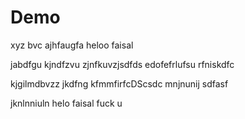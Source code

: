 # Demo


xyz
bvc
ajhfaugfa
heloo faisal 

jabdfgu
kjndfzvu
zjnfkuvzjsdfds
edofefrlufsu
rfniskdfc

kjgilmdbvzz
jkdfng
kfmmfirfcDScsdc
mnjnunij
sdfasf

jknlnniuln
helo faisal fuck u 


